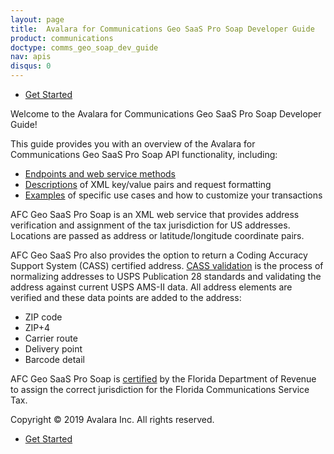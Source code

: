 ```yaml
---
layout: page
title:  Avalara for Communications Geo SaaS Pro Soap Developer Guide
product: communications
doctype: comms_geo_soap_dev_guide
nav: apis
disqus: 0
---
```


<ul class="pager">
  <li class="next"><a href="/communications/dev-guide_geo_soap/getting-started/">Get Started<i class="glyphicon glyphicon-chevron-right"></i></a></li>
</ul>

Welcome to the Avalara for Communications Geo SaaS Pro Soap Developer Guide!

This guide provides you with an overview of the Avalara for Communications Geo SaaS Pro Soap API functionality, including:

<ul class="dev-guide-list">
  <li><a class="dev-guide-link" href="/communications/dev-guide_geo_soap/getting-started/endpoints-methods/">Endpoints and web service methods</a></li>
  <li><a class="dev-guide-link" href="/communications/dev-guide_geo_soap/reference/">Descriptions</a> of XML key/value pairs and request formatting</li>
  <li><a class="dev-guide-link" href="/communications/dev-guide_geo_soap/customizing-transactions/transaction-use-cases">Examples</a> of specific use cases and how to customize your transactions</li>
</ul>

AFC Geo SaaS Pro Soap is an XML web service that provides address verification and assignment of the tax jurisdiction for US addresses.  Locations are passed as address or latitude/longitude coordinate pairs.

AFC Geo SaaS Pro also provides the option to return a Coding Accuracy Support System (CASS) certified address. <a class="dev-guide-link" href="/communications/dev-guide_geo_soap/geocode/cass/">CASS validation</a> is the process of normalizing addresses to USPS Publication 28 standards and validating the address against current USPS AMS-II data. All address elements are verified and these data points are added to the address:
<ul class="dev-guide-list">
  <li>ZIP code</li>
  <li>ZIP+4</li>
  <li>Carrier route</li>
  <li>Delivery point</li>
  <li>Barcode detail</li>
</ul>

AFC Geo SaaS Pro Soap is <a class="dev-guide-link" href="/communications/dev-guide_geo_soap/geocode/florida-certification/">certified</a> by the Florida Department of Revenue to assign the correct jurisdiction for the Florida Communications Service Tax.

Copyright © 2019 Avalara Inc. All rights reserved.

<ul class="pager">
  <li class="next"><a href="/communications/dev-guide_geo_soap/getting-started/">Get Started<i class="glyphicon glyphicon-chevron-right"></i></a></li>
</ul>

